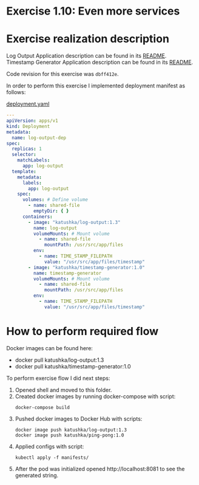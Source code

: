 # Exercise 1.10: Even more services

# Exercise realization description

Log Output Application description can be found in its [README](../log-output/README.md).  
Timestamp Generator Application description can be found in its [README](../timestamp-generator/README.md).

Code revision for this exercise was `dbff412e`.

In order to perform this exercise I implemented deployment manifest as follows:

[deployment.yaml](./manifests/deployment.yaml)
```yaml
---
apiVersion: apps/v1
kind: Deployment
metadata:
  name: log-output-dep
spec:
  replicas: 1
  selector:
    matchLabels:
      app: log-output
  template:
    metadata:
      labels:
        app: log-output
    spec:
      volumes: # Define volume
        - name: shared-file
          emptyDir: { }
      containers:
        - image: "katushka/log-output:1.3"
          name: log-output
          volumeMounts: # Mount volume
            - name: shared-file
              mountPath: /usr/src/app/files
          env:
            - name: TIME_STAMP_FILEPATH
              value: "/usr/src/app/files/timestamp"
        - image: "katushka/timestamp-generator:1.0"
          name: timestamp-generator
          volumeMounts: # Mount volume
            - name: shared-file
              mountPath: /usr/src/app/files
          env:
            - name: TIME_STAMP_FILEPATH
              value: "/usr/src/app/files/timestamp"
```


# How to perform required flow

Docker images can be found here:
- docker pull katushka/log-output:1.3
- docker pull katushka/timestamp-generator:1.0

To perform exercise flow I did next steps:

1. Opened shell and moved to this folder.
2. Created docker images by running docker-compose with script:
    ```shell
    docker-compose build
    ```
3. Pushed docker images to Docker Hub with scripts:
    ```shell
    docker image push katushka/log-output:1.3
    docker image push katushka/ping-pong:1.0
    ```
4. Applied configs with script:
    ```shell
    kubectl apply -f manifests/
    ```  
5. After the pod was initialized opened http://localhost:8081 to see the generated string.

